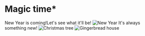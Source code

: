 # Magic time*
New Year is coming!Let's see what it'll be!
![New Year](https://github.com/Pollyaa/New-website/blob/main/New%20Year.jfif)
It's always something new!
![Christmas tree](https://github.com/Pollyaa/New-website/blob/main/Christmas%20tree.jpg)
![Gingerbread house](https://github.com/Pollyaa/New-website/blob/main/Gingerbread%20House.jpg)
